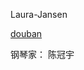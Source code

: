
Laura-Jansen

[douban](https://site.douban.com/laurajansen/widget/notes/5269357/note/181552961/)



钢琴家：
陈冠宇
